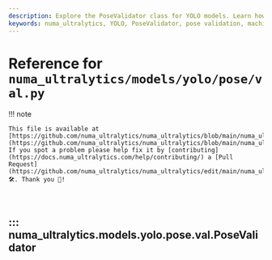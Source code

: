 ```yaml
---
description: Explore the PoseValidator class for YOLO models. Learn how to extend DetectionValidator for pose validation with example code and detailed methods.
keywords: numa_ultralytics, YOLO, PoseValidator, pose validation, machine learning, object detection, keypoints, python code, AI, deep learning
---
```


# Reference for `numa_ultralytics/models/yolo/pose/val.py`

!!! note

    This file is available at [https://github.com/numa_ultralytics/numa_ultralytics/blob/main/numa_ultralytics/models/yolo/pose/val.py](https://github.com/numa_ultralytics/numa_ultralytics/blob/main/numa_ultralytics/models/yolo/pose/val.py). If you spot a problem please help fix it by [contributing](https://docs.numa_ultralytics.com/help/contributing/) a [Pull Request](https://github.com/numa_ultralytics/numa_ultralytics/edit/main/numa_ultralytics/models/yolo/pose/val.py) 🛠️. Thank you 🙏!

<br>

## ::: numa_ultralytics.models.yolo.pose.val.PoseValidator

<br><br>

